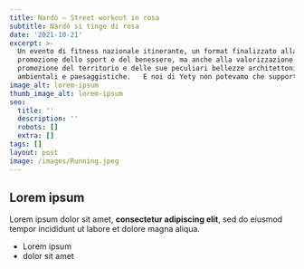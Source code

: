 ```yaml
---
title: Nardò – Street workout in rosa
subtitle: Nardò si tinge di rosa
date: '2021-10-21'
excerpt: >-
  Un evento di fitness nazionale itinerante, un format finalizzato alla
  promozione dello sport e del benessere, ma anche alla valorizzazione e
  promozione del territorio e delle sue peculiari bellezze architettoniche,
  ambientali e paesaggistiche.   E noi di Yety non potevamo che supportarlo! 
image_alt: lorem-ipsum
thumb_image_alt: lorem-ipsum
seo:
  title: ''
  description: ''
  robots: []
  extra: []
tags: []
layout: post
image: /images/Running.jpeg
---
```

## Lorem ipsum

Lorem ipsum dolor sit amet, **consectetur adipiscing elit**, sed do eiusmod tempor incididunt ut labore et dolore magna aliqua.

- Lorem ipsum
- dolor sit amet